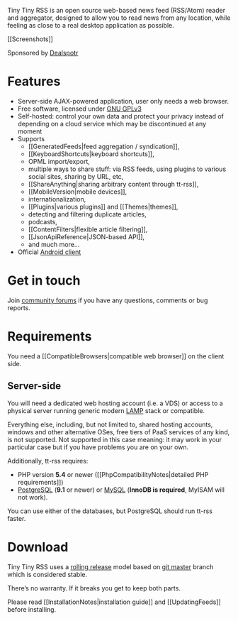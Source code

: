 Tiny Tiny RSS is an open source web-based news feed (RSS/Atom) reader
and aggregator, designed to allow you to read news from any location,
while feeling as close to a real desktop application as possible.

\[\[Screenshots\]\]

Sponsored by [Dealspotr]

Features
========

-   Server-side AJAX-powered application, user only needs a web browser.
-   Free software, licensed under [GNU GPLv3]
-   Self-hosted: control your own data and protect your privacy instead
    of depending on a cloud service which may be discontinued at any
    moment
-   Supports
    -   \[\[GeneratedFeeds|feed aggregation / syndication\]\],
    -   \[\[KeyboardShortcuts|keyboard shortcuts\]\],
    -   OPML import/export,
    -   multiple ways to share stuff: via RSS feeds, using plugins to
        various social sites, sharing by URL, etc,
    -   \[\[ShareAnything|sharing arbitrary content through tt-rss\]\],
    -   \[\[MobileVersion|mobile devices\]\],
    -   internationalization,
    -   \[\[Plugins|various plugins\]\] and \[\[Themes|themes\]\],
    -   detecting and filtering duplicate articles,
    -   podcasts,
    -   \[\[ContentFilters|flexible article filtering\]\],
    -   \[\[JsonApiReference|JSON-based API\]\],
    -   and much more…
-   Official [Android client]

Get in touch
============

Join [community forums] if you have any questions, comments or bug
reports.

Requirements
============

You need a \[\[CompatibleBrowsers|compatible web browser\]\] on the
client side.

Server-side
-----------

You will need a dedicated web hosting account (i.e. a VDS) or access to
a physical server running generic modern [LAMP] stack or compatible.

Everything else, including, but not limited to, shared hosting accounts,
windows and other alternative OSes, free tiers of PaaS services of any
kind, is not supported. Not supported in this case meaning: it may work
in your particular case but if you have problems you are on your own.

Additionally, tt-rss requires:

-   PHP version **5.4** or newer (\[\[PhpCompatibilityNotes|detailed
    PHP requirements\]\])
-   [PostgreSQL] (**9.1** or newer) or [MySQL] (**InnoDB is required**,
    MyISAM will not work).

You can use either of the databases, but PostgreSQL should run tt-rss
faster.

Download
========

Tiny Tiny RSS uses a [rolling release] model based on [git master]
branch which is considered stable.

There’s no warranty. If it breaks you get to keep both parts.

Please read \[\[InstallationNotes|installation guide\]\] and
\[\[UpdatingFeeds\]\] before installing.

  [Dealspotr]: http://dealspotr.com/
  [GNU GPLv3]: http://www.gnu.org/copyleft/gpl.html
  [Android client]: http://tt-rss.org/redmine/projects/tt-rss-android/wiki
  [community forums]: http://tt-rss.org/forum
  [LAMP]: http://en.wikipedia.org/wiki/LAMP_(software_bundle)
  [PostgreSQL]: http://www.postgresql.org
  [MySQL]: http://www.mysql.com
  [rolling release]: http://tt-rss.org/forum/viewtopic.php?f=10&t=3262
  [git master]: /git